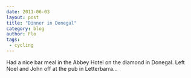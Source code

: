 ```yaml
---
date: 2011-06-03
layout: post
title: "Dinner in Donegal"
category: blog
author: Flo
tags:
 - cycling
---
```


Had a nice bar meal in the Abbey Hotel on the diamond in Donegal. Left Noel and John off at the pub in Letterbarra...
